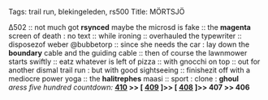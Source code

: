 Tags: trail run, blekingeleden, rs500
Title: MÖRTSJÖ
  
∆502 :: not much got **rsynced** maybe the microsd is fake :: the **magenta** screen of death : no text :: while ironing :: overhauled the typewriter :: disposezof weber @bubbetorp :: since she needs the car : lay down the **boundary** cable and the guiding cable :: then of course the lawnmower starts swiftly :: eatz whatever is left of pizza :: with gnocchi on top :: out for another dismal trail run : but with good sightseeing :: finishezit off with a mediocre power yoga :: the **halitrephes** maasi :: sport : clone : **ghoul**  
_aress five hundred countdown:_ **[410]( 
https://www.allmusic.com/album/wild-honey-mw0000625283) >> [ [409](https://www.allmusic.com/album/workingmans-dead-mw0000651044) ]>> [ [408](https://www.allmusic.com/album/ace-of-spades-mw0000193143) ]>> 407 >> 406**   
